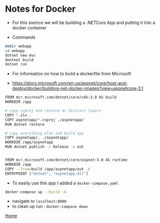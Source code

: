 # Notes for Docker

* For this exerice we will be building a .NETCore App and putting it into a docker container 

* Commands
```Bash
mkdir webapp
cd webapp
dotnet new mvc
dontnet build
dotnet run
```

* For information on how to build a dockerfile from Microsoft

* <https://docs.microsoft.com/en-us/aspnet/core/host-and-deploy/docker/building-net-docker-images?view=aspnetcore-3.1>

```Bash
FROM mcr.microsoft.com/dotnet/core/sdk:3.0 AS build
WORKDIR /app

# copy csproj and restore as distinct layers
COPY *.sln .
COPY aspnetapp/*.csproj ./aspnetapp/
RUN dotnet restore

# copy everything else and build app
COPY aspnetapp/. ./aspnetapp/
WORKDIR /app/aspnetapp
RUN dotnet publish -c Release -o out


FROM mcr.microsoft.com/dotnet/core/aspnet:3.0 AS runtime
WORKDIR /app
COPY --from=build /app/aspnetapp/out ./
ENTRYPOINT ["dotnet", "aspnetapp.dll"]
```


* To easily use this app I added a `docker-compose.yaml`
```Bash
docker-compose up --build -d
```

* navigate to `localhost:8080` 
* to clean up  run : `docker-compose down`

[Home](/README.md)